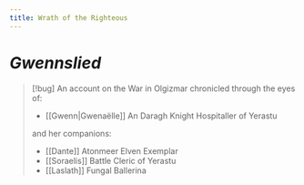 ```yaml
---
title: Wrath of the Righteous
---
```

# _Gwennslied_

> [!bug] An account on the War in Olgizmar
> chronicled through the eyes of:
> - [[Gwenn|Gwenaëlle]] An Daragh
>   Knight Hospitaller of Yerastu 
> 
> and her companions:
> - [[Dante]] Atonmeer
>   Elven Exemplar
> - [[Soraelis]]
>   Battle Cleric of Yerastu
> - [[Laslath]]
>   Fungal Ballerina

